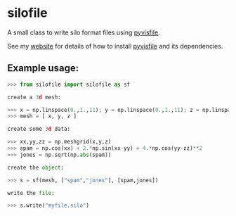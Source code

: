 # silofile

A small class to write silo format files using
[pyvisfile](https://mathema.tician.de/software/pyvisfile/).

See my [website](swjones.github.io/resources) for details of how to install
[pyvisfile](https://mathema.tician.de/software/pyvisfile/) and its
dependencies.

## Example usage:

~~~python
>>> from silofile import silofile as sf

create a 3d mesh:

>>> x = np.linspace(0.,1.,11); y = np.linspace(0.,1.,11); z = np.linspace(0.,1.,11)
>>> mesh = [ x, y, z ]

create some 3d data:

>>> xx,yy,zz = np.meshgrid(x,y,z)
>>> spam = np.cos(xx) + 2.*np.sin(xx-yy) + 4.*np.cos(yy-zz)**2
>>> jones = np.sqrt(np.abs(spam))

create the object:

>>> s = sf(mesh, ["spam","jones"], [spam,jones])

write the file:

>>> s.write("myfile.silo")
~~~
